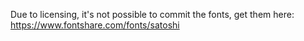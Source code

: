 Due to licensing, it's not possible to commit the fonts, get them here: https://www.fontshare.com/fonts/satoshi